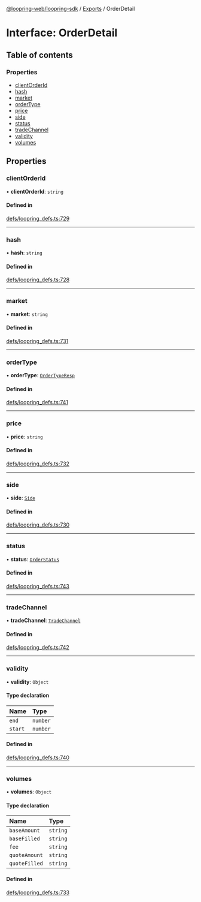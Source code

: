 [@loopring-web/loopring-sdk](../README.md) / [Exports](../modules.md) / OrderDetail

# Interface: OrderDetail

## Table of contents

### Properties

- [clientOrderId](OrderDetail.md#clientorderid)
- [hash](OrderDetail.md#hash)
- [market](OrderDetail.md#market)
- [orderType](OrderDetail.md#ordertype)
- [price](OrderDetail.md#price)
- [side](OrderDetail.md#side)
- [status](OrderDetail.md#status)
- [tradeChannel](OrderDetail.md#tradechannel)
- [validity](OrderDetail.md#validity)
- [volumes](OrderDetail.md#volumes)

## Properties

### clientOrderId

• **clientOrderId**: `string`

#### Defined in

[defs/loopring_defs.ts:729](https://github.com/Loopring/loopring_sdk/blob/4fed49a/src/defs/loopring_defs.ts#L729)

___

### hash

• **hash**: `string`

#### Defined in

[defs/loopring_defs.ts:728](https://github.com/Loopring/loopring_sdk/blob/4fed49a/src/defs/loopring_defs.ts#L728)

___

### market

• **market**: `string`

#### Defined in

[defs/loopring_defs.ts:731](https://github.com/Loopring/loopring_sdk/blob/4fed49a/src/defs/loopring_defs.ts#L731)

___

### orderType

• **orderType**: [`OrderTypeResp`](../enums/OrderTypeResp.md)

#### Defined in

[defs/loopring_defs.ts:741](https://github.com/Loopring/loopring_sdk/blob/4fed49a/src/defs/loopring_defs.ts#L741)

___

### price

• **price**: `string`

#### Defined in

[defs/loopring_defs.ts:732](https://github.com/Loopring/loopring_sdk/blob/4fed49a/src/defs/loopring_defs.ts#L732)

___

### side

• **side**: [`Side`](../enums/Side.md)

#### Defined in

[defs/loopring_defs.ts:730](https://github.com/Loopring/loopring_sdk/blob/4fed49a/src/defs/loopring_defs.ts#L730)

___

### status

• **status**: [`OrderStatus`](../enums/OrderStatus.md)

#### Defined in

[defs/loopring_defs.ts:743](https://github.com/Loopring/loopring_sdk/blob/4fed49a/src/defs/loopring_defs.ts#L743)

___

### tradeChannel

• **tradeChannel**: [`TradeChannel`](../enums/TradeChannel.md)

#### Defined in

[defs/loopring_defs.ts:742](https://github.com/Loopring/loopring_sdk/blob/4fed49a/src/defs/loopring_defs.ts#L742)

___

### validity

• **validity**: `Object`

#### Type declaration

| Name | Type |
| :------ | :------ |
| `end` | `number` |
| `start` | `number` |

#### Defined in

[defs/loopring_defs.ts:740](https://github.com/Loopring/loopring_sdk/blob/4fed49a/src/defs/loopring_defs.ts#L740)

___

### volumes

• **volumes**: `Object`

#### Type declaration

| Name | Type |
| :------ | :------ |
| `baseAmount` | `string` |
| `baseFilled` | `string` |
| `fee` | `string` |
| `quoteAmount` | `string` |
| `quoteFilled` | `string` |

#### Defined in

[defs/loopring_defs.ts:733](https://github.com/Loopring/loopring_sdk/blob/4fed49a/src/defs/loopring_defs.ts#L733)
